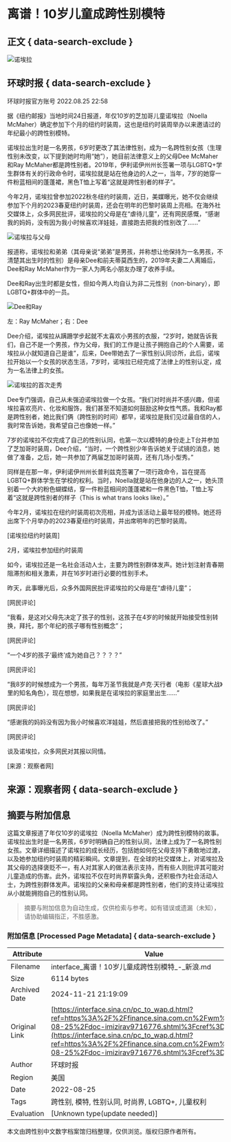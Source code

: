 # 离谱！10岁儿童成跨性别模特

## 正文 { data-search-exclude }


![诺埃拉](https://n.sinaimg.cn/sinakd10200/360/w180h180/20221208/84a8-a3261e8a019e4a65b2cd9f489ecd0422.jpg)

## 环球时报 { data-search-exclude }

环球时报官方账号 2022.08.25 22:58

据《纽约邮报》当地时间24日报道，年仅10岁的芝加哥儿童诺埃拉（Noella McMaher）确定参加下个月的纽约时装周，这也是纽约时装周举办以来邀请过的年纪最小的跨性别模特。

诺埃拉出生时是一名男孩，6岁时更改了其法律性别，成为一名跨性别女孩（生理性别未改变，以下提到她时均用“她”），她目前法律意义上的父母Dee McMaher和Ray McMaher都是跨性别者。2019年，伊利诺伊州州长签署一项与LGBTQ+学生群体有关的行政命令时，诺埃拉就是站在他身边的人之一，当年，7岁的她穿一件粉蓝相间的蓬蓬裙，黑色T恤上写着“这就是跨性别者的样子”。

今年2月，诺埃拉曾参加2022秋冬纽约时装周，近日，美媒曝光，她不仅会继续参加下个月的2023春夏纽约时装周，还会在明年的巴黎时装周上亮相。在海外社交媒体上，众多网民批评，诺埃拉的父母是在“虐待儿童”，还有网民感慨，“感谢我的妈妈，没有因为我小时候喜欢洋娃娃，直接跑去把我的性别改了……”

![诺埃拉与父母](https://k.sinaimg.cn/n/sinakd20220825s/117/w640h277/20220825/0d31-09e1e353b5dbde166e9aefa306483fa1.jpg/w700d1q75cms.jpg?by=cms_fixed_width)

报道称，诺埃拉和弟弟（其母亲说“弟弟”是男孩，并称想让他保持为一名男孩，不清楚其出生时的性别）是母亲Dee和前夫蒂莫西生的，2019年夫妻二人离婚后，Dee和Ray McMaher作为一家人为两名小朋友办理了收养手续。

Dee和Ray出生时都是女性，但如今两人均自认为非二元性别（non-binary），即LGBTQ+群体中的一员。

![Dee和Ray](https://k.sinaimg.cn/n/sinakd20220825s/693/w640h853/20220825/8ded-fdd5f8d62bb00da86ce1bdca45d841cf.jpg/w700d1q75cms.jpg?by=cms_fixed_width)

左：Ray McMaher；右：Dee

Dee介绍，诺埃拉从蹒跚学步起就不太喜欢小男孩的衣服，“2岁时，她就告诉我们，自己不是一个男孩，作为父母，我们的工作是让孩子拥抱自己的个人需要，诺埃拉从小就知道自己是谁”，后来，Dee带她去了一家性别认同诊所，此后，诺埃拉开始以一个女孩的状态生活，7岁时，诺埃拉已经完成了法律上的性别认定，成为一名法律上的女孩。

![诺埃拉的首次走秀](https://k.sinaimg.cn/n/sinakd20220825s/280/w540h540/20220825/5845-e481dc72ba94f6f58617774db42545a8.jpg/w700d1q75cms.jpg?by=cms_fixed_width)

Dee专门强调，自己从未强迫诺埃拉做一个女孩。“我们对时尚并不感兴趣，但诺埃拉喜欢亮片、化妆和服饰，我们甚至不知道如何鼓励这种女性气质。我和Ray都是跨性别者，她比我们俩（跨性别的时间）都早，诺埃拉是我们见过最自信的人，我时常告诉她，我希望自己也像她一样。”

7岁的诺埃拉不仅完成了自己的性别认同，也第一次以模特的身份走上T台并参加了芝加哥时装周，Dee介绍，“当时，一个跨性别少年告诉她关于试镜的消息，她做了准备，之后，她一共参加了两届芝加哥时装周，还有几场小型秀。”

同样是在那一年，伊利诺伊州州长普利兹克签署了一项行政命令，旨在提高LGBTQ+群体学生在学校的权利。当时，Noella就是站在他身边的人之一，她头顶别着一个大的粉色蝴蝶结，穿一件粉蓝相间的蓬蓬裙和一件黑色T恤，T恤上写着“这就是跨性别者的样子（This is what trans looks like）。”

今年2月，诺埃拉在纽约时装周初次亮相，并成为该活动上最年轻的模特。她还将出席下个月举办的2023春夏纽约时装周，并出席明年的巴黎时装周。

[诺埃拉纽约时装周]

2月，诺埃拉参加纽约时装周

如今，诺埃拉还是一名社会活动人士，主要为跨性别群体发声。她计划注射青春期阻滞剂和相关激素，并在16岁时进行必要的性别手术。

昨天，此事曝光后，众多外国网民批评诺埃拉的父母是在“虐待儿童”；

[网民评论]

“我看，是这对父母先决定了孩子的性别，这孩子在4岁的时候就开始接受性别转换，拜托，那个年纪的孩子哪有性别概念”；

[网民评论]

“一个4岁的孩子‘最终’成为她自己？？？？”

[网民评论]

“我8岁的时候想成为一个男孩，每年万圣节我就是卢克·天行者（电影《星球大战》里的知名角色），现在想想，如果我是在诺埃拉的家庭里出生……”

[网民评论]

“感谢我的妈妈没有因为我小时候喜欢洋娃娃，然后直接把我的性别给改了。”

[网民评论]

谈及诺埃拉，众多网民对其报以同情。

[来源：观察者网]

## 来源：观察者网 { data-search-exclude }

## 摘要与附加信息

<!-- tcd_abstract -->
这篇文章报道了年仅10岁的诺埃拉（Noella McMaher）成为跨性别模特的故事。诺埃拉出生时是一名男孩，6岁时明确自己的性别认同，法律上成为了一名跨性别女孩。文章详细描述了诺埃拉的成长经历，包括她如何在父母支持下勇敢地过渡，以及她参加纽约时装周的精彩瞬间。文章提到，在全球的社交媒体上，对诺埃拉及其父母的选择褒贬不一，有人对其家人的做法表示支持，而有些人则批评其可能对儿童造成的伤害。此外，诺埃拉不仅在时尚界崭露头角，还积极作为社会活动人士，为跨性别群体发声。诺埃拉的父亲和母亲都是跨性别者，他们的支持让诺埃拉从小就能拥抱自己的性别认同。
<!-- tcd_abstract_end -->

> 摘要与附加信息为自动生成，仅供检索与参考。如有错误或遗漏（未知），请协助编辑指正，不胜感激。

### 附加信息 [Processed Page Metadata] { data-search-exclude }

| Attribute       | Value                                  |
|-----------------|----------------------------------------|
| Filename        | interface_离谱！10岁儿童成跨性别模特_-_新浪.md                             |
| Size            | 6114 bytes                           |
| Archived Date   | 2024-11-21 21:19:09                             |
| Original Link   | [https://interface.sina.cn/pc_to_wap.d.html?ref=https%3A%2F%2Ffinance.sina.com.cn%2Fwm%2F2022-08-25%2Fdoc-imizirav9716776.shtml%3Fcref%3Dcj](https://interface.sina.cn/pc_to_wap.d.html?ref=https%3A%2F%2Ffinance.sina.com.cn%2Fwm%2F2022-08-25%2Fdoc-imizirav9716776.shtml%3Fcref%3Dcj)                       |
| Author          | 环球时报                               |
| Region          | 美国                               |
| Date            | 2022-08-25                                 |
| Tags            | 跨性别, 模特, 性别认同, 时尚界, LGBTQ+, 儿童权利                                 |
| Evaluation            | [Unknown type(update needed)]                                 |
<!-- tcd_table_end -->

本文由跨性别中文数字档案馆归档整理，仅供浏览。版权归原作者所有。
